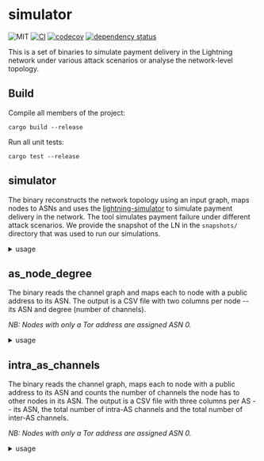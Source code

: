 # simulator

![MIT](https://img.shields.io/badge/license-MIT-blue.svg)
[![CI](https://github.com/p2p-research-tools/lightning-censorship-simulator/actions/workflows/test.yml/badge.svg)](https://github.com/p2p-research-tools/lightning-censorship-simulator/actions/workflows/test.yml)
[![codecov](https://codecov.io/gh/p2p-research-tools/lightning-censorship-simulator/branch/main/graph/badge.svg?token=QZH345MHCJ)](https://codecov.io/gh/p2p-research-tools/lightning-censorship-simulator)
[![dependency status](https://deps.rs/repo/github/p2p-research-tools/lightning-censorship-simulator/status.svg)](https://deps.rs/repo/github/p2p-research-tools/lightning-censorship-simulator)

This is a set of binaries to simulate payment delivery in the Lightning network
under various attack scenarios or analyse the network-level topology.

## Build

Compile all members of the project:

`cargo build --release`

Run all unit tests:

`cargo test --release`

## simulator

The binary reconstructs the network topology using an input graph, maps nodes to
ASNs and uses the
[lightning-simulator](https://github.com/p2p-research-tools/lightning-simulator)
to simulate payment delivery in the network.
The tool simulates payment failure under different attack scenarios.
We provide the snapshot of the LN in the `snapshots/` directory that was used
to run our simulations.

  <details>
    <summary>usage</summary>

       target/release/simulator [OPTIONS] <GRAPH_FILE> [VERBOSE]

       Arguments:
         <GRAPH_FILE>  Path to JSON ile describing topology
         [VERBOSE]

       Options:
         -l, --log <LOG_LEVEL>                [default: info]
         -o, --out <OUTPUT_DIR>               Path to directory in which the results will be stored
         -a, --amount <AMOUNT>                The payment volume (in sat) we are trying to route
         -r, --run <RUN>                      Set the seed for the simulation [default: 19]
         -g, --graph-source <GRAPH_TYPE>      [default: lnd] [possible values: lnd, lnr]
         -p, --payments <NUM_PAIRS>           Number of src/dest pairs to use in the simulation [default: 1000]
         -n, --num-as <NUM_ADV_AS>            The number of adversarial ASs to simulate (top-n) [default: 5]
         -s, --as-strategy <AS_SEL_STRATEGY>  AS selection strategy. 0 for number of nodes and 1 for number of channels [default: 1]
         -h, --help                           Print help
         -V, --version                        Print version 
  </details>

## as_node_degree

The binary reads the channel graph and maps each to node with a public address
to its ASN.
The output is a CSV file with two columns per node -- its ASN and degree (number
of channels).

*NB: Nodes with only a Tor address are assigned ASN 0.*

  <details>
    <summary>usage</summary>

        target/release/as_node_degree [OPTIONS] <GRAPH_FILE> [VERBOSE]

        Arguments:
          <GRAPH_FILE>  Path to JSON file describing topology
          [VERBOSE]

        Options:
          -l, --log <LOG_LEVEL>            [default: info]
          -o, --out <OUTPUT_PATH>          Path to directory where the results will be stored
          -g, --graph-source <GRAPH_TYPE>  [default: lnd] [possible values: lnd, lnr]
          -u, --overwrite
          -h, --help                       Print help
          -V, --version                    Print version
  </details>

## intra_as_channels

The binary reads the channel graph, maps each to node with a public address
to its ASN and counts the number of channels the node has to other nodes in its
ASN.
The output is a CSV file with three columns per AS -- its ASN, the total number
of intra-AS channels and the total number of inter-AS channels.

*NB: Nodes with only a Tor address are assigned ASN 0.*

  <details>
    <summary>usage</summary>

        Usage: target/release/intra_channels [OPTIONS] <GRAPH_FILE> [VERBOSE]

        Arguments:
          <GRAPH_FILE>  Path to JSON file describing topology
          [VERBOSE]

        Options:
          -l, --log <LOG_LEVEL>            [default: info]
          -o, --out <OUTPUT_PATH>          Path to CSV file where the results should be written to
          -g, --graph-source <GRAPH_TYPE>  [default: lnd] [possible values: lnd, lnr]
          -u, --overwrite
          -h, --help                       Print help
          -V, --version                    Print version
  </details>
